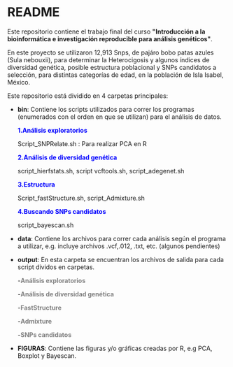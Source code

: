 # README

Este repositorio contiene el trabajo final del curso **"Introducción a la bioinformática e investigación reproducible para análisis genéticos"**. 

En este proyecto se utilizaron 12,913 Snps, de pajáro bobo patas azules (Sula nebouxii), para determinar la Heterocigosis y algunos índices de diversidad genética, posible estructura poblacional y SNPs candidatos a selección, para distintas categorías de edad, en la población de Isla Isabel, México.

Este repositorio está dividido en 4 carpetas principales:

- **bin**: Contiene los scripts utilizados para correr los programas (enumerados con el orden en que se utilizan) para el análisis de datos.

	**<span style="color:blue">1.Análisis exploratorios</span>** 
	
	Script_SNPRelate.sh : Para realizar PCA en R
	
	**<span style="color:blue">2.Análisis de diversidad genética</span>** 
	
	script_hierfstats.sh, script vcftools.sh, script_adegenet.sh
	
	**<span style="color:blue">3.Estructura</span>**
	
	Script_fastStructure.sh, script_Admixture.sh
	

	
	
	**<span style="color:blue">4.Buscando SNPs candidatos</span>**
	
	script_bayescan.sh
	
			
- **data**: Contiene los archivos para correr cada análisis según el programa a utilizar, e.g. incluye archivos .vcf,.012, .txt, etc.
 (algunos pendientes)




- **output**: En esta carpeta se encuentran los archivos de salida para cada script dividos en carpetas.

	-**<span style="color:grey ">Análisis exploratorios</span>**

	
	-**<span style="color:grey">Análisis de diversidad genética</span>**	
	
	-**<span style="color:grey">FastStructure</span>**
	
	-**<span style="color:grey">Admixture</span>**
	
	
	-**<span style="color:grey">SNPs candidatos</span>**




- **FIGURAS**: Contiene las figuras y/o gráficas creadas por R, e.g PCA, Boxplot y Bayescan.




